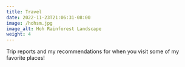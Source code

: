 ```yaml
---
title: Travel
date: 2022-11-23T21:06:31-08:00
image: /hohsm.jpg
image_alt: Hoh Rainforest Landscape
weight: 4
---
```


Trip reports and my recommendations for when you visit some of my favorite places!
